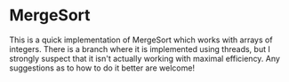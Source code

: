 # MergeSort

This is a quick implementation of MergeSort which works with arrays of integers.
There is a branch where it is implemented using threads, but I strongly
suspect that it isn't actually working with maximal efficiency.  Any suggestions
as to how to do it better are welcome!